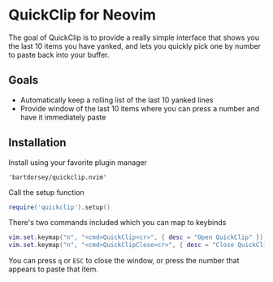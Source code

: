 # QuickClip for Neovim

The goal of QuickClip is to provide a really simple interface that shows you the
last 10 items you have yanked, and lets you quickly pick one by number to paste
back into your buffer.

## Goals

-   Automatically keep a rolling list of the last 10 yanked lines
-   Provide window of the last 10 items where you can press a number and have it
    immediately paste

## Installation

Install using your favorite plugin manager

```text
'bartdorsey/quickclip.nvim'
```

Call the setup function

```lua
require('quickclip').setup()
```

There's two commands included which you can map to keybinds

```lua
vim.set.keymap("n", "<cmd>QuickClip<cr>", { desc = "Open QuickClip" })
vim.set.keymap("n", "<cmd>QuickClipClose<cr>", { desc = "Close QuickClip" })
```

You can press `q` or `ESC` to close the window, or press the number that appears
to paste that item.
